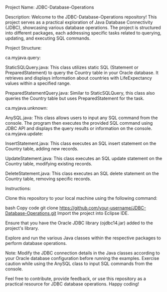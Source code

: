 Project Name: JDBC-Database-Operations

Description:
Welcome to the JDBC-Database-Operations repository! This project serves as a practical exploration of Java Database Connectivity (JDBC), showcasing various database operations. The project is structured into different packages, each addressing specific tasks related to querying, updating, and executing SQL commands.

Project Structure:

ca.myjava.query:

StaticSQLQuery.java: This class utilizes static SQL (Statement or PreparedStatement) to query the Country table in your Oracle database. It retrieves and displays information about countries with LifeExpectancy values within a specified range.

PreparedStatementQuery.java: Similar to StaticSQLQuery, this class also queries the Country table but uses PreparedStatement for the task.

ca.myjava.unknown:

AnySQL.java: This class allows users to input any SQL command from the console. The program then executes the provided SQL command using JDBC API and displays the query results or information on the console.
ca.myjava.update:

InsertStatement.java: This class executes an SQL insert statement on the Country table, adding new records.

UpdateStatement.java: This class executes an SQL update statement on the Country table, modifying existing records.

DeleteStatement.java: This class executes an SQL delete statement on the Country table, removing specific records.

Instructions:

Clone this repository to your local machine using the following command:

bash
Copy code
git clone https://github.com/your-username/JDBC-Database-Operations.git
Import the project into Eclipse IDE.

Ensure that you have the Oracle JDBC library (ojdbc14.jar) added to the project's library.

Explore and run the various Java classes within the respective packages to perform database operations.

Note:
Modify the JDBC connection details in the Java classes according to your Oracle database configuration before running the examples. Exercise caution while using the AnySQL class to input SQL commands from the console.

Feel free to contribute, provide feedback, or use this repository as a practical resource for JDBC database operations. Happy coding!
